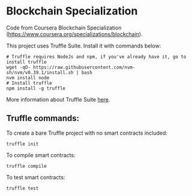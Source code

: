 # Blockchain Specialization
Code from Coursera Blockchain Specialization (https://www.coursera.org/specializations/blockchain).

This project uses Truffle Suite. Install it with commands below:

```shell
# Truffle requires NodeJs and npm, if you've already have it, go to install truffle
wget -qO- https://raw.githubusercontent.com/nvm-sh/nvm/v0.39.1/install.sh | bash
nvm install node
# Install truffle
npm install -g truffle
```
More information about Truffle Suite [here](https://trufflesuite.com/).

## Truffle commands:

To create a bare Truffle project with no smart contracts included:
```shell
truffle init
```
To compile smart contracts:
```shell
truffle compile
```
To test smart contracts:
```shell
truffle test
```
